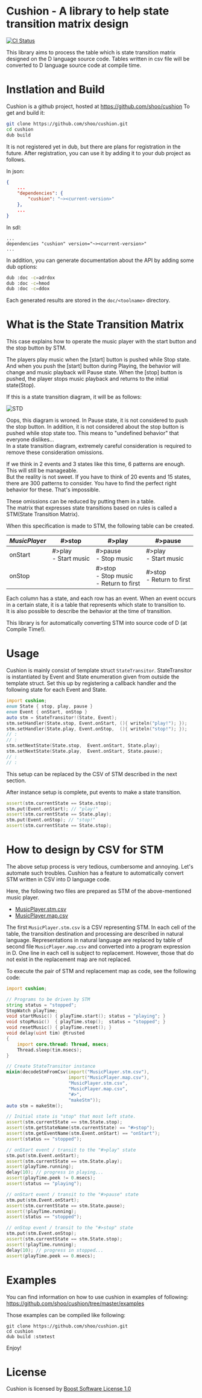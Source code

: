 # Cushion - A library to help state transition matrix design

[![CI Status](https://travis-ci.com/shoo/cushion.svg)](https://travis-ci.com/shoo/cushion)

This library aims to process the table which is state transition matrix designed on the D language source code.
Tables written in csv file will be converted to D language source code at compile time.

# Instlation and Build

Cushion is a github project, hosted at https://github.com/shoo/cushion
To get and build it:

```sh
git clone https://github.com/shoo/cushion.git
cd cushion
dub build
```

It is not registered yet in dub, but there are plans for registration in the future.
After registration, you can use it by adding it to your dub project as follows.

In json:

```json
{
	...
	"dependencies": {
		"cushion": "~><current-version>"
	},
	...
}
```

In sdl:

```sdl
...
dependencies "cushion" version="~><current-version>"
...
```

In addition, you can generate documentation about the API by adding some dub options:

```sh
dub :doc -c=adrdox
dub :doc -c=hmod
dub :doc -c=ddox
```

Each generated results are stored in the `doc/<toolname>` directory.

# What is the State Transition Matrix
This case explains how to operate the music player with the start button and the stop button by STM.

The players play music when the [start] button is pushed while Stop state. And when you push the [start] button during Playing, the behavior will change and music playback will Pause state. When the [stop] button is pushed, the player stops music playback and returns to the initial state(Stop).

If this is a state transition diagram, it will be as follows:

![STD](doc/music_player_std.svg)

Oops, this diagram is wroned. In Pause state, it is not considered to push the stop button.
In addition, it is not considered about the stop button is pushed while stop state too. This means to "undefined behavior" that everyone dislikes...  
In a state transition diagram, extremely careful consideration is required to remove these consideration omissions.

If we think in 2 events and 3 states like this time, 6 patterns are enough. This will still be manageable.  
But the reality is not sweet. If you have to think of 20 events and 15 states, there are 300 patterns to consider. You have to find the perfect right behavior for these. That's impossible.

These omissions can be reduced by putting them in a table.  
The matrix that expresses state transitions based on rules is called a STM(State Transition Matrix).

When this specification is made to STM, the following table can be created.

| *MusicPlayer* |#>stop                   | #>play                  | #>pause |
| ------------- | ----------------------- | ----------------------- | ----------------------- |
| onStart       | #>play<br>- Start music | #>pause<br>- Stop music | #>play<br>- Start music |
| onStop        |                         | #>stop<br>- Stop music<br>- Return to first | #>stop<br>- Return to first |

Each column has a state, and each row has an event. When an event occurs in a certain state, it is a table that represents which state to transition to.  
It is also possible to describe the behavior at the time of transition.

This library is for automatically converting STM into source code of D (at Compile Time!).

# Usage
Cushion is mainly consist of template struct `StateTransitor`.
StateTransitor is instantiated by Event and State enumeration given from outside the template struct. Set this up by registering a callback handler and the following state for each Event and State.

```d
import cushion;
enum State { stop, play, pause }
enum Event { onStart, onStop }
auto stm = StateTransitor!(State, Event);
stm.setHandler(State.stop, Event.onStart, (){ writeln("play!"); });
stm.setHandler(State.play, Event.onStop,  (){ writeln("stop!"); });
// :
// :
stm.setNextState(State.stop,  Event.onStart, State.play);
stm.setNextState(State.play,  Event.onStart, State.pause);
// :
// :
```

This setup can be replaced by the CSV of STM described in the next section.

After instance setup is complete, put events to make a state transition.

```d
assert(stm.currentState == State.stop);
stm.put(Event.onStart); // "play!"
assert(stm.currentState == State.play);
stm.put(Event.onStop); // "stop!"
assert(stm.currentState == State.stop);
```

# How to design by CSV for STM
The above setup process is very tedious, cumbersome and annoying. Let's automate such troubles.
Cushion has a feature to automatically convert STM written in CSV into D language code.

Here, the following two files are prepared as STM of the above-mentioned music player.

- [MusicPlayer.stm.csv](examples/stmtest/views/MusicPlayer.stm.csv)
- [MusicPlayer.map.csv](examples/stmtest/views/MusicPlayer.map.csv)

The first `MusicPlayer.stm.csv` is a CSV representing STM.
In each cell of the table, the transition destination and processing are described in natural language.
Representations in natural language are replaced by table of second file `MusicPlayer.map.csv` and converted into a program expression in D.
One line in each cell is subject to replacement. However, those that do not exist in the replacement map are not replaced.

To execute the pair of STM and replacement map as code, see the following code:

```d
import cushion;

// Programs to be driven by STM
string status = "stopped";
StopWatch playTime;
void startMusic() { playTime.start(); status = "playing"; }
void stopMusic()  { playTime.stop();  status = "stopped"; }
void resetMusic() { playTime.reset(); }
void delay(uint tim) @trusted
{
	import core.thread: Thread, msecs;
	Thread.sleep(tim.msecs);
}

// Create StateTransitor instance
mixin(decodeStmFromCsv(import("MusicPlayer.stm.csv"),
                       import("MusicPlayer.map.csv"),
                       "MusicPlayer.stm.csv",
                       "MusicPlayer.map.csv",
                       "#>",
                       "makeStm"));
auto stm = makeStm();

// Initial state is "stop" that most left state.
assert(stm.currentState == stm.State.stop);
assert(stm.getStateName(stm.currentState) == "#>stop");
assert(stm.getEventName(stm.Event.onStart) == "onStart");
assert(status == "stopped");

// onStart event / transit to the "#>play" state
stm.put(stm.Event.onStart);
assert(stm.currentState == stm.State.play);
assert(playTime.running);
delay(10); // progress in playing...
assert(playTime.peek != 0.msecs);
assert(status == "playing");

// onStart event / transit to the "#>pause" state
stm.put(stm.Event.onStart);
assert(stm.currentState == stm.State.pause);
assert(!playTime.running);
assert(status == "stopped");

// onStop event / transit to the "#>stop" state
stm.put(stm.Event.onStop);
assert(stm.currentState == stm.State.stop);
assert(!playTime.running);
delay(10); // progress in stopped...
assert(playTime.peek == 0.msecs);
```



# Examples
You can find information on how to use cushion in examples of following:
https://github.com/shoo/cushion/tree/master/examples

Those examples can be compiled like following:

```
git clone https://github.com/shoo/cushion.git
cd cushion
dub build :stmtest
```

Enjoy!

# License
Cushion is licensed by [Boost Software License 1.0](LICENSE)

